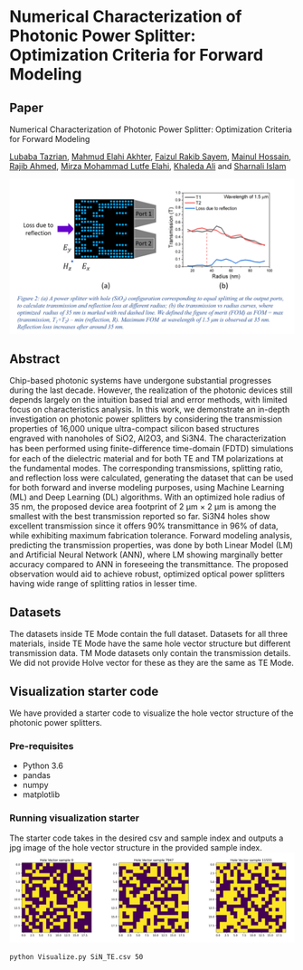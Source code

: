 # Numerical Characterization of Photonic Power Splitter: Optimization Criteria for Forward Modeling

## Paper

Numerical Characterization of Photonic Power Splitter: Optimization Criteria for Forward Modeling

[Lubaba Tazrian][LT], [Mahmud Elahi Akhter][mea], [Faizul Rakib Sayem][FRS], [Mainul Hossain][MH], [Rajib Ahmed][RA], [Mirza Mohammad Lutfe Elahi][MLE], [Khaleda Ali][KA] and [Sharnali Islam][SI]

[LT]: [https://github.com/LTRahman]
[mea]: [https://github.com/mandelbrot-walker]
[FRS]: [https://www.researchgate.net/profile/Faizul-Sayem]
[MH]: [https://scholar.google.com/citations?user=RLP3qZsAAAAJ&hl=en]
[RA]: [https://scholar.google.com/citations?user=SmEoIXsAAAAJ&hl=es]
[MLE]: [https://ece.northsouth.edu/~lutfe.elahi/]
[KA]: [https://scholar.google.com/citations?user=zDtDMMcAAAAJ&hl=en]
[SI]: [https://scholar.google.com/citations?user=_FoUlhAAAAAJ&hl=en]
[projectlink]: https://discuss.huggingface.co/t/reproduce-neural-ode-and-neural-sde/7590

![](./HV_with_TE_TM.png)
## Abstract
Chip-based photonic systems have undergone substantial progresses during the last decade. However, the realization of the photonic devices still depends largely on the intuition based trial and error methods, with limited focus on characteristics analysis. In this work, we demonstrate an in-depth investigation on photonic power splitters by considering the transmission properties of 16,000 unique ultra-compact silicon based structures engraved with nanoholes of SiO2, Al2O3, and Si3N4. The characterization has been performed using finite-diﬀerence time-domain (FDTD) simulations for each of the dielectric material and for both TE and TM polarizations at the fundamental modes. The corresponding transmissions, splitting ratio, and reflection loss were calculated, generating the dataset that can be used for both forward and inverse modeling purposes, using Machine Learning (ML) and Deep Learning (DL) algorithms. With an optimized hole radius of 35 nm, the proposed device area footprint of 2 μm × 2 μm is among the smallest with the best transmission reported so far. Si3N4 holes show excellent transmission since it offers 90%  transmittance in 96% of data, while exhibiting maximum fabrication tolerance. Forward modeling analysis, predicting the transmission properties, was done by both Linear Model (LM) and Artificial Neural Network (ANN), where LM showing marginally better accuracy compared to ANN in foreseeing the transmittance. The proposed observation would aid to achieve robust, optimized optical power splitters having wide range of splitting ratios in lesser time.

## Datasets
The datasets inside TE Mode contain the full dataset. Datasets for all three materials, inside TE Mode have the same hole vector structure but different transmission data. TM Mode datasets only contain the transmission details. We did not provide Holve vector for these as they are the same as TE Mode.   

## Visualization starter code
We have provided a starter code to visualize the hole vector structure of the photonic power splitters. 

### Pre-requisites
* Python 3.6
* pandas
* numpy
* matplotlib

### Running visualization starter
The starter code takes in the desired csv and sample index and outputs a jpg image of the hole vector structure in the provided sample index.    
![](./Hole_vector_examples.png) 
```bash
python Visualize.py SiN_TE.csv 50
```



